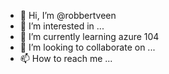 - 👋 Hi, I’m @robbertveen
- 👀 I’m interested in ...
- 🌱 I’m currently learning azure 104
- 💞️ I’m looking to collaborate on ...
- 📫 How to reach me ...

<!---
robbertveen/robbertveen is a ✨ special ✨ repository because its `README.md` (this file) appears on your GitHub profile.
You can click the Preview link to take a look at your changes.
--->
